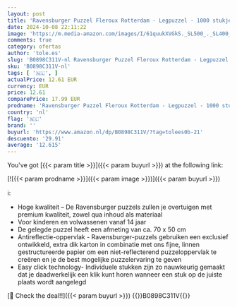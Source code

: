 ```yaml
---
layout: post
title: 'Ravensburger Puzzel Fleroux Rotterdam - Legpuzzel - 1000 stukjes'
date: 2024-10-08 22:11:22
image: 'https://m.media-amazon.com/images/I/61quukXVGkS._SL500_._SL400_.jpg'
comments: true
category: ofertas
author: 'tole.es'
slug: 'B0898C311V-nl Ravensburger Puzzel Fleroux Rotterdam - Legpuzzel - 1000...'
sku: 'B0898C311V-nl'
tags: [ '🇳🇱', ]
actualPrice: 12.61 EUR
currency: EUR
price: 12.61
comparePrice: 17.99 EUR
prodname: 'Ravensburger Puzzel Fleroux Rotterdam - Legpuzzel - 1000 stukjes'
country: 'nl'
flag: '🇳🇱'
brand: ''
buyurl: 'https://www.amazon.nl/dp/B0898C311V/?tag=tolees0b-21'
descuento: '29.91'
average: '12.615'
---
```


You've got [{{< param title >}}]({{< param buyurl >}}) at the following link:

[![{{< param prodname >}}]({{< param image >}})]({{< param buyurl >}})

ℹ️:

- Hoge kwaliteit – De Ravensburger puzzels zullen je overtuigen met premium kwaliteit, zowel qua inhoud als materiaal
- Voor kinderen en volwassenen vanaf 14 jaar
- De gelegde puzzel heeft een afmeting van ca. 70 x 50 cm
- Antireflectie-oppervlak - Ravensburger-puzzels gebruiken een exclusief ontwikkeld, extra dik karton in combinatie met ons fijne, linnen gestructureerde papier om een ​​niet-reflecterend puzzeloppervlak te creëren en je de best mogelijke puzzelervaring te geven
- Easy click technology- Individuele stukken zijn zo nauwkeurig gemaakt dat je daadwerkelijk een klik kunt horen wanneer een stuk op de juiste plaats wordt aangelegd

[🛒 Check the deal!!]({{< param buyurl >}})
{{<world>}}B0898C311V{{</world>}}

